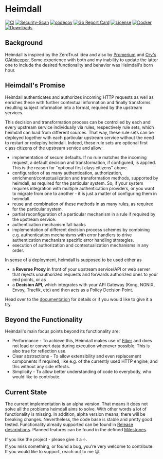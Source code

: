 # Heimdall
[![CI](https://github.com/dadrus/heimdall/actions/workflows/ci.yaml/badge.svg?branch=main)](https://github.com/dadrus/heimdall/actions/workflows/ci.yml)
[![Security-Scan](https://github.com/dadrus/heimdall/actions/workflows/trivy.yaml/badge.svg)](https://github.com/dadrus/heimdall/actions/workflows/trivy.yml)
[![codecov](https://codecov.io/gh/dadrus/heimdall/branch/main/graph/badge.svg)](https://codecov.io/gh/dadrus/heimdall)
[![Go Report Card](https://goreportcard.com/badge/github.com/dadrus/heimdall)](https://goreportcard.com/report/github.com/dadrus/heimdall) 
[![License](https://img.shields.io/github/license/dadrus/heimdall)](https://github.com/dadrus/heimdall/blob/master/LICENSE)
[![Docker](https://img.shields.io/docker/v/dadrus/heimdall?color=lightblue&label=docker)](https://hub.docker.com/r/dadrus/heimdall)
[![Downloads](https://img.shields.io/github/downloads/dadrus/heimdall/total.svg)](https://github.com/dadrus/heimdall/releases)

## Background

Heimdall is inspired by the ZeroTrust idea and also by [Promerium](https://www.pomerium.com/docs) and [Ory's OAthkeeper](https://www.ory.sh/docs/oathkeeper). Some experience with both and my inability to update the latter one to include the desired functionality and behavior was Heimdall's born hour. 

## Heimdall's Promise

Heimdall authenticates and authorizes incoming HTTP requests as well as enriches these with further contextual information and finally transforms resulting subject information into a format, required by the upstream services.

This decision and transformation process can be controlled by each and every upstream service individually via rules, respectively rule sets, which heimdall can load from different sources. That way, these rule sets can be deployed together with each particular upstream service without the need to restart or redeploy heimdall. Indeed, these rule sets are optional first class citizens of the upstream service and allow:

* implementation of secure defaults. If no rule matches the incoming request, a default decision and transformation, if configured, is applied. This is the reason for "optional first class citizens" above.
* configuration of as many authentication, authorization, enrichment/contextualization and transformation methods, supported by heimdall, as required for the particular system. So, if your system requires integration with multiple authentication providers, or you want to migrate from one to another - it is just a matter of configuring them in heimdall.
* reuse and combination of these methods in as many rules, as  required for the particular system.
* partial reconfiguration of a particular mechanism in a rule if required by the upstream service.
* authentication mechanism fall backs
* implementation of different decision process schemes by combining e.g. authentication mechanisms with error handlers to drive authentication mechanism specific error handling strategies.
* execution of authorization and contextualization mechanisms in any order.

In sense of a deployment, heimdall is supposed to be used either as
* a **Reverse Proxy** in front of your upstream service/API or web server that rejects unauthorized requests and forwards authorized ones to your end points, or as
* a **Decision API**, which integrates with your API Gateway (Kong, NGNIX, Envoy, Traefik, etc) and then acts as a Policy Decision Point.

Head over to the [documentation](https://dadrus.github.io/heimdall/) for details or if you would like to give it a try.

## Beyond the Functionality

Heimdall's main focus points beyond its functionality are:
* Performance - To achieve this, Heimdall makes use of [Fiber](https://gofiber.io/) and does not load or convert data during execution whenever possible. This is also true for reflection use.
* Clear abstractions - To allow extensibility and even replacement components if required, like e.g. of the currently used HTTP engine, and this without any side effects.
* Simplicity - To allow better understanding of code to everybody, who would like to contribute.

## Current State

The current implementation is an alpha version. That means it does not solve all the problems heimdall aims to solve. With other words a lot of functionality is missing. In addition, alpha version means, there will be breaking changes. Nevertheless, the code base is stable and pretty good tested. Functionality already supported can be found in [Release descriptions](https://github.com/dadrus/heimdall/releases). Planned features can be found in the defined [Milestones](https://github.com/dadrus/heimdall/milestones).

If you like the project - please give it a :star:. \
If you miss something, or found a bug, you're very welcome to contribute. \
If you would like to support, reach out to me :wink:.
